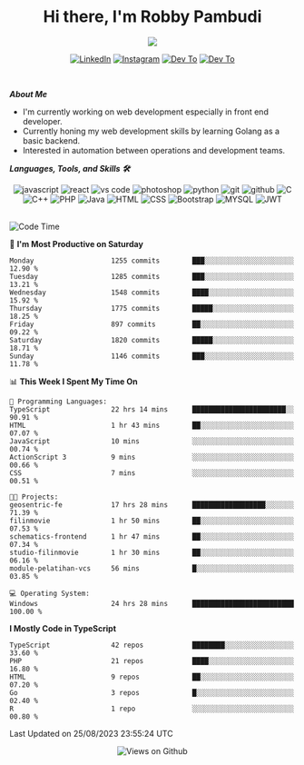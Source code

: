 <div align="center">
   <h1>Hi there, I'm Robby Pambudi </h1>

<img src="https://pronoun.cyou/x/y?subject=He&object=Him&height=20"> 
</div>

<p align='center'>
   <a href="https://www.linkedin.com/in/robbypambudi" target="_blank"><img src="https://img.shields.io/badge/LinkedIn-0077B5?style=for-the-badge&logo=linkedin&logoColor=white" alt="LinkedIn"></a>
   <a href="https://www.instagram.com/robbypambudi" target="_blank"><img src="https://img.shields.io/badge/Instagram-E4405F?style=for-the-badge&logo=instagram&logoColor=white" alt="Instagram"></a>
   <a href="https://dev.to/robbypambudi" target="_blank"><img src="https://img.shields.io/badge/dev.to-0A0A0A?style=for-the-badge&logo=dev.to&logoColor=white" alt="Dev To"></a>
   <a href="https://www.facebook.com/robbyulungpambudi" target="_blank"><img src="https://img.shields.io/badge/Facebook-1877F2?style=for-the-badge&logo=facebook&logoColor=white" alt="Dev To"></a>

</p> <p>
<br>
   
***About Me***
   
- I'm currently working on web development especially in front end developer.
- Currently honing my web development skills by learning Golang as a basic backend.
- Interested in automation between operations and development teams.
 
   
***Languages, Tools, and Skills 🛠***

   <div align="center">
   <img src="https://img.shields.io/badge/JavaScript-F7DF1E?style=for-the-badge&logo=javascript&logoColor=black" alt="javascript" />
      <img src="https://img.shields.io/badge/React-61DAFB?style=for-the-badge&logo=react&logoColor=black" alt="react" />
      <img src="https://img.shields.io/badge/vs%20code-007ACC?style=for-the-badge&logo=visual%20studio%20code&logoColor=white" alt="vs code" />
      <img src="https://img.shields.io/badge/adobe%20photoshop-31A8FF?style=for-the-badge&logo=adobe%20photoshop&logoColor=white" alt="photoshop" />
      <img src="https://img.shields.io/badge/python-3776AB?style=for-the-badge&logo=python&logoColor=white" alt="python" />
      <img src="https://img.shields.io/badge/Git-F05032?style=for-the-badge&logo=git&logoColor=white" alt="git" />
      <img src="https://img.shields.io/badge/GitHub-100000?style=for-the-badge&logo=github&logoColor=white" alt="github" />
      <img src="https://img.shields.io/badge/c-%2300599C.svg?style=for-the-badge&logo=c&logoColor=white" alt="C" />
      <img src="https://img.shields.io/badge/c++-%2300599C.svg?style=for-the-badge&logo=c%2B%2B&logoColor=white" alt="C++" />   
      <img src="https://img.shields.io/badge/PHP-777BB4?style=for-the-badge&logo=php&logoColor=white" alt="PHP" />
      <img src="https://img.shields.io/badge/Java-ED8B00?style=for-the-badge&logo=java&logoColor=white" alt="Java"/>
      <img src="https://img.shields.io/badge/HTML5-E34F26?style=for-the-badge&logo=html5&logoColor=white" alt="HTML" />
      <img src="https://img.shields.io/badge/CSS-239120?&style=for-the-badge&logo=css3&logoColor=white" alt ="CSS" />
      <img src="https://img.shields.io/badge/Bootstrap-563D7C?style=for-the-badge&logo=bootstrap&logoColor=white" alt="Bootstrap" />
      <img src="https://img.shields.io/badge/MySQL-00000F?style=for-the-badge&logo=mysql&logoColor=white" alt="MYSQL" />
      <img src="https://img.shields.io/badge/json%20web%20tokens-323330?style=for-the-badge&logo=json-web-tokens&logoColor=pink" alt="JWT" />
      
   </div><br>
   
<!--START_SECTION:waka-->
![Code Time](http://img.shields.io/badge/Code%20Time-1%2C023%20hrs%2027%20mins-blue)

📅 **I'm Most Productive on Saturday** 

```text
Monday                   1255 commits        ███░░░░░░░░░░░░░░░░░░░░░░   12.90 % 
Tuesday                  1285 commits        ███░░░░░░░░░░░░░░░░░░░░░░   13.21 % 
Wednesday                1548 commits        ████░░░░░░░░░░░░░░░░░░░░░   15.92 % 
Thursday                 1775 commits        █████░░░░░░░░░░░░░░░░░░░░   18.25 % 
Friday                   897 commits         ██░░░░░░░░░░░░░░░░░░░░░░░   09.22 % 
Saturday                 1820 commits        █████░░░░░░░░░░░░░░░░░░░░   18.71 % 
Sunday                   1146 commits        ███░░░░░░░░░░░░░░░░░░░░░░   11.78 % 
```


📊 **This Week I Spent My Time On** 

```text
💬 Programming Languages: 
TypeScript               22 hrs 14 mins      ███████████████████████░░   90.91 % 
HTML                     1 hr 43 mins        ██░░░░░░░░░░░░░░░░░░░░░░░   07.07 % 
JavaScript               10 mins             ░░░░░░░░░░░░░░░░░░░░░░░░░   00.74 % 
ActionScript 3           9 mins              ░░░░░░░░░░░░░░░░░░░░░░░░░   00.66 % 
CSS                      7 mins              ░░░░░░░░░░░░░░░░░░░░░░░░░   00.51 % 

🐱‍💻 Projects: 
geosentric-fe            17 hrs 28 mins      ██████████████████░░░░░░░   71.39 % 
filinmovie               1 hr 50 mins        ██░░░░░░░░░░░░░░░░░░░░░░░   07.53 % 
schematics-frontend      1 hr 47 mins        ██░░░░░░░░░░░░░░░░░░░░░░░   07.34 % 
studio-filinmovie        1 hr 30 mins        ██░░░░░░░░░░░░░░░░░░░░░░░   06.16 % 
module-pelatihan-vcs     56 mins             █░░░░░░░░░░░░░░░░░░░░░░░░   03.85 % 

💻 Operating System: 
Windows                  24 hrs 28 mins      █████████████████████████   100.00 % 
```

**I Mostly Code in TypeScript** 

```text
TypeScript               42 repos            ████████░░░░░░░░░░░░░░░░░   33.60 % 
PHP                      21 repos            ████░░░░░░░░░░░░░░░░░░░░░   16.80 % 
HTML                     9 repos             ██░░░░░░░░░░░░░░░░░░░░░░░   07.20 % 
Go                       3 repos             █░░░░░░░░░░░░░░░░░░░░░░░░   02.40 % 
R                        1 repo              ░░░░░░░░░░░░░░░░░░░░░░░░░   00.80 % 
```




 Last Updated on 25/08/2023 23:55:24 UTC
<!--END_SECTION:waka-->

<div align="center">
<img src="https://komarev.com/ghpvc/?username=robbypambudi&color=green" alt="Views on Github" />
</div>

